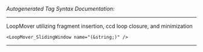 _Autogenerated Tag Syntax Documentation:_

---
LoopMover utilizing fragment insertion, ccd loop closure, and minimization

```
<LoopMover_SlidingWindow name="(&string;)" />
```



---
